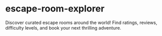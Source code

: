 # escape-room-explorer
Discover curated escape rooms around the world! Find ratings, reviews, difficulty levels, and book your next thrilling adventure.
